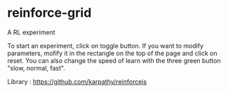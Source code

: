 # reinforce-grid
A RL experiment


To start an experiment, click on toggle button. If you want to modify parameters, mofify it in the rectangle on the top of the page and click on reset. You can also change the speed of learn with the three green button "slow, normal, fast".

Library : https://github.com/karpathy/reinforcejs 
